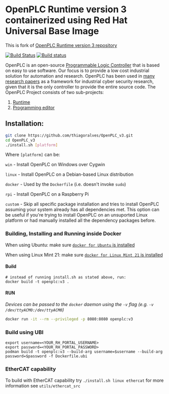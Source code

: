 # OpenPLC Runtime version 3 containerized using Red Hat Universal Base Image

This is fork of [OpenPLC Runtime version 3 repository](https://github.com/thiagoralves/OpenPLC_v3)

[![Build Status](https://travis-ci.org/thiagoralves/OpenPLC_v3.svg?branch=master)](https://travis-ci.org/thiagoralves/OpenPLC_v3)
[![Build status](https://ci.appveyor.com/api/projects/status/ut3466ixwtyf68qg?svg=true)](https://ci.appveyor.com/project/shrmrf/openplc-v3)

OpenPLC is an open-source [Programmable Logic Controller](https://en.wikipedia.org/wiki/Programmable_logic_controller) that is based on easy to use software. Our focus is to provide a low cost industrial solution for automation and research. OpenPLC has been used in [many research papers](https://scholar.google.com/scholar?as_ylo=2014&q=openplc&hl=en&as_sdt=0,1) as a framework for industrial cyber security research, given that it is the only controller to provide the entire source code.
The OpenPLC Project consists of two sub-projects:
1. [Runtime](https://github.com/thiagoralves/OpenPLC_v3)
2. [Programming editor](https://openplcproject.com/docs/installing-openplc-editor/)


## Installation:
```bash
git clone https://github.com/thiagoralves/OpenPLC_v3.git
cd OpenPLC_v3
./install.sh [platform]
```

Where `[platform]` can be:

`win` - Install OpenPLC on Windows over Cygwin

`linux` - Install OpenPLC on a Debian-based Linux distribution

`docker` - Used by the `Dockerfile` (i.e. doesn't invoke `sudo`)

`rpi` - Install OpenPLC on a Raspberry Pi

`custom` - Skip all specific package installation and tries to install OpenPLC assuming your system already has all dependencies met. This option can be useful if you're trying to install OpenPLC on an unsuported Linux platform or had manually installed all the dependency packages before.

### Building, Installing and Running inside Docker
When using Ubuntu: make sure [`docker for Ubuntu` is installed](https://docs.docker.com/install/linux/docker-ce/ubuntu/)

When using Linux Mint 21: make sure [`docker for Linux Mint 21` is installed](https://computingforgeeks.com/install-docker-docker-compose-on-linux-mint/)

#### Build
```
# instead of running install.sh as stated above, run:
docker build -t openplc:v3 .
```

#### RUN
_Devices can be passed to the `docker` daemon using the `-v` flag (e.g. `-v /dev/ttyACM0:/dev/ttyACM0`)_

```bash
docker run -it --rm --privileged -p 8080:8080 openplc:v3
```
### Build using UBI

```
export username=<YOUR_RH_PORTAL_USERNAME>
export password=<YOUR_RH_PORTAL_PASSWORD>
podman build -t openplc:v3 --build-arg username=$username --build-arg password=$password -f Dockerfile.ubi
```


### EtherCAT capability
To build with EtherCAT capability try `./install.sh linux ethercat` for more information see `utils/ethercat_src`
